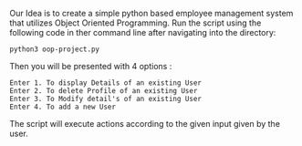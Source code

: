 Our Idea is to create a simple python based employee management system that utilizes Object Oriented Programming. Run the script using the following code in ther command line after navigating into the directory:
```
python3 oop-project.py 
```
Then you will be presented with 4 options :
```
Enter 1. To display Details of an existing User
Enter 2. To delete Profile of an existing User
Enter 3. To Modify detail's of an existing User
Enter 4. To add a new User
```
The script will execute actions according to the given input given by the user.
